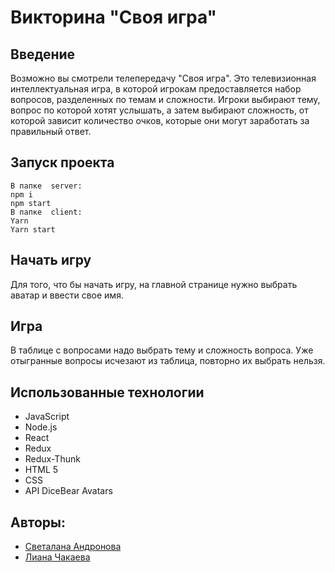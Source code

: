 # Викторина "Своя игра"

## Введение

Возможно вы смотрели телепередачу "Своя игра". Это телевизионная интеллектуальная игра, в которой игрокам предоставляется набор вопросов, разделенных по темам и сложности. Игроки выбирают тему, вопрос по которой хотят услышать, а затем выбирают сложность, от которой зависит количество очков, которые они могут заработать за правильный ответ.

## Запуск проекта

```
В папке  server:
npm i
npm start
В папке  client:
Yarn
Yarn start
```

## Начать игру

Для того, что бы начать игру, на главной странице нужно выбрать аватар и ввести свое имя.

## Игра

В таблице с вопросами надо выбрать тему и сложность вопроса.
Уже отыгранные вопросы исчезают из таблица, повторно их выбрать нельзя.

## Использованные технологии

- JavaScript
- Node.js
- React
- Redux
- Redux-Thunk
- HTML 5
- CSS
- API DiceBear Avatars

## Авторы:

- [Светалана Андронова](https://github.com/AndronovaS)
- [Лиана Чакаева](https://github.com/ChakLiana)
